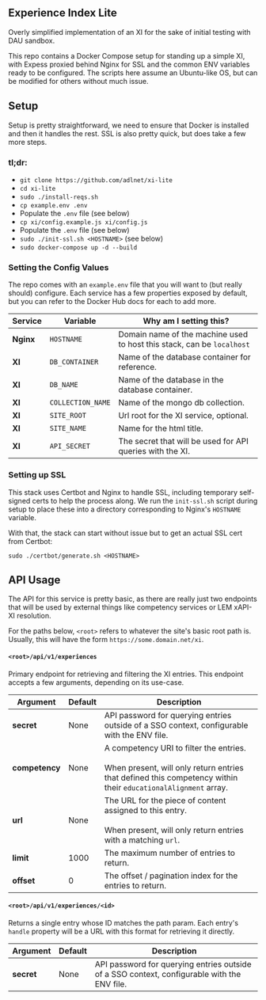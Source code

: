 ## Experience Index Lite
Overly simplified implementation of an XI for the sake of initial testing with DAU sandbox.

This repo contains a Docker Compose setup for standing up a simple XI, with Expess proxied behind Nginx for SSL and the common ENV variables ready to be configured.  The scripts here assume an Ubuntu-like OS, but can be modified for others without much issue.


## Setup
Setup is pretty straightforward, we need to ensure that Docker is installed and then it handles the rest.  SSL is also pretty quick, but does take a few more steps.

### tl;dr:
- `git clone https://github.com/adlnet/xi-lite`
- `cd xi-lite`
- `sudo ./install-reqs.sh`
- `cp example.env .env`
- Populate the `.env` file (see below)
- `cp xi/config.example.js xi/config.js`
- Populate the `.env` file (see below)
- `sudo ./init-ssl.sh <HOSTNAME>` (see below)
- `sudo docker-compose up -d --build`

### Setting the Config Values
The repo comes with an `example.env` file that you will want to (but really should) configure.  Each service has a few properties exposed by default, but you can refer to the Docker Hub docs for each to add more.

Service|Variable|Why am I setting this?
-|-|-
**Nginx**|`HOSTNAME`|Domain name of the machine used to host this stack, can be `localhost`
**XI**|`DB_CONTAINER`|Name of the database container for reference. 
**XI**|`DB_NAME`|Name of the database in the database container.
**XI**|`COLLECTION_NAME`|Name of the mongo db collection.
**XI**|`SITE_ROOT`|Url root for the XI service, optional.
**XI**|`SITE_NAME`|Name for the html title.
**XI**|`API_SECRET`|The secret that will be used for API queries with the XI.

### Setting up SSL
This stack uses Certbot and Nginx to handle SSL, including temporary self-signed certs to help the process along.  We run the `init-ssl.sh` script during setup to place these into a directory corresponding to Nginx's `HOSTNAME` variable.  

With that, the stack can start without issue but to get an actual SSL cert from Certbot:
```
sudo ./certbot/generate.sh <HOSTNAME>
```

## API Usage
The API for this service is pretty basic, as there are really just two endpoints that will be used by external things like competency services or LEM xAPI-XI resolution.

For the paths below, `<root>` refers to whatever the site's basic root path is.  Usually, this will have the form `https://some.domain.net/xi`.

#### `<root>/api/v1/experiences`
Primary endpoint for retrieving and filtering the XI entries.  This endpoint accepts a few arguments, depending on its use-case.

Argument|Default|Description
-|-|-
**secret**|None|API password for querying entries outside of a SSO context, configurable with the ENV file.
**competency**|None|A competency URI to filter the entries.  <br><br>When present, will only return entries that defined this competency within their `educationalAlignment` array.
**url**|None|The URL for the piece of content assigned to this entry.  <br><br>When present, will only return entries with a matching `url`.
**limit**|1000|The maximum number of entries to return.
**offset**|0|The offset / pagination index for the entries to return.

#### `<root>/api/v1/experiences/<id>`
Returns a single entry whose ID matches the path param.  Each entry's `handle` property will be a URL with this format for retrieving it directly.

Argument|Default|Description
-|-|-
**secret**|None|API password for querying entries outside of a SSO context, configurable with the ENV file.

